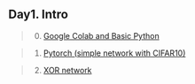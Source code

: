 ## Day1. Intro

> 0. [Google Colab and Basic Python](https://github.com/Hyejin-Koo/EE4178/blob/main/01.Basics/%5BIntro%5D_Google_Colab_and_Basic_Python.ipynb)

> 1. [Pytorch (simple network with CIFAR10)](https://github.com/Hyejin-Koo/EE4178/blob/main/01.Basics/%5BIntro%5D_Pytorch_(simple_network_with_CIFAR10).ipynb)

> 2. [XOR network](https://github.com/Hyejin-Koo/EE4178/blob/main/01.Basics/%5BIntro%5D_XOR_network.ipynb)
